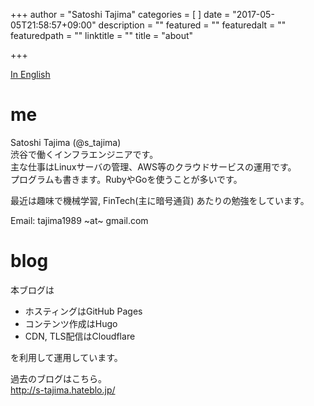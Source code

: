 +++
author = "Satoshi Tajima"
categories = [  ]
date = "2017-05-05T21:58:57+09:00"
description = ""
featured = ""
featuredalt = ""
featuredpath = ""
linktitle = ""
title = "about"

+++

[In English](/about_en/)

# me

Satoshi Tajima (@s_tajima)  
渋谷で働くインフラエンジニアです。  
主な仕事はLinuxサーバの管理、AWS等のクラウドサービスの運用です。  
プログラムも書きます。RubyやGoを使うことが多いです。  
  
最近は趣味で機械学習, FinTech(主に暗号通貨) あたりの勉強をしています。

Email: tajima1989 ~at~ gmail.com

# blog

本ブログは

* ホスティングはGitHub Pages
* コンテンツ作成はHugo
* CDN, TLS配信はCloudflare

を利用して運用しています。

過去のブログはこちら。  
http://s-tajima.hateblo.jp/

